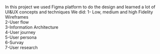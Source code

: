 In this project we used Figma platform to do the design and learned a lot of UI&UX concepts and techniques
We did:
1- Low, medium and high Fidelity Wireframes  
2-User flow  
3-Information Architecture  
4-User journey  
5-User persona  
6-Survay  
7-User research

